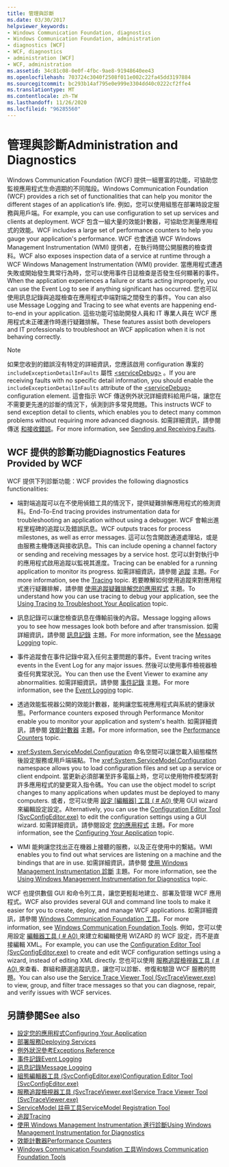 ```yaml
---
title: 管理與診斷
ms.date: 03/30/2017
helpviewer_keywords:
- Windows Communication Foundation, diagnostics
- Windows Communication Foundation, administration
- diagnostics [WCF]
- WCF, diagnostics
- administration [WCF]
- WCF, administration
ms.assetid: 34c81c08-0e0f-4fbc-9ae8-91948640ee43
ms.openlocfilehash: 703724c3040f2508f011e002c22fa45dd3197884
ms.sourcegitcommit: bc293b14af795e0e999e3304dd40c0222cf2ffe4
ms.translationtype: MT
ms.contentlocale: zh-TW
ms.lasthandoff: 11/26/2020
ms.locfileid: "96285560"
---
```

# <a name="administration-and-diagnostics"></a><span data-ttu-id="5823f-102">管理與診斷</span><span class="sxs-lookup"><span data-stu-id="5823f-102">Administration and Diagnostics</span></span>

<span data-ttu-id="5823f-103">Windows Communication Foundation (WCF) 提供一組豐富的功能，可協助您監視應用程式生命週期的不同階段。</span><span class="sxs-lookup"><span data-stu-id="5823f-103">Windows Communication Foundation (WCF) provides a rich set of functionalities that can help you monitor the different stages of an application’s life.</span></span> <span data-ttu-id="5823f-104">例如，您可以使用組態在部署時設定服務與用戶端。</span><span class="sxs-lookup"><span data-stu-id="5823f-104">For example, you can use configuration to set up services and clients at deployment.</span></span> <span data-ttu-id="5823f-105">WCF 包含一組大量的效能計數器，可協助您測量應用程式的效能。</span><span class="sxs-lookup"><span data-stu-id="5823f-105">WCF includes a large set of performance counters to help you gauge your application's performance.</span></span> <span data-ttu-id="5823f-106">WCF 也會透過 WCF Windows Management Instrumentation (WMI) 提供者，在執行時間公開服務的檢查資料。</span><span class="sxs-lookup"><span data-stu-id="5823f-106">WCF also exposes inspection data of a service at runtime through a WCF Windows Management Instrumentation (WMI) provider.</span></span> <span data-ttu-id="5823f-107">當應用程式遭遇失敗或開始發生異常行為時，您可以使用事件日誌檢查是否發生任何顯著的事件。</span><span class="sxs-lookup"><span data-stu-id="5823f-107">When the application experiences a failure or starts acting improperly, you can use the Event Log to see if anything significant has occurred.</span></span> <span data-ttu-id="5823f-108">您也可以使用訊息記錄與追蹤檢查在應用程式中端對端之間發生的事件。</span><span class="sxs-lookup"><span data-stu-id="5823f-108">You can also use Message Logging and Tracing to see what events are happening end-to-end in your application.</span></span> <span data-ttu-id="5823f-109">這些功能可協助開發人員和 IT 專業人員在 WCF 應用程式未正確運作時進行疑難排解。</span><span class="sxs-lookup"><span data-stu-id="5823f-109">These features assist both developers and IT professionals to troubleshoot an WCF application when it is not behaving correctly.</span></span>  
  
> [!NOTE]
> <span data-ttu-id="5823f-110">如果您收到的錯誤沒有特定的詳細資訊，您應該啟用 configuration 專案的 `includeExceptionDetailInFaults` 屬性 [\<serviceDebug>](../../configure-apps/file-schema/wcf/servicedebug.md) 。</span><span class="sxs-lookup"><span data-stu-id="5823f-110">If you are receiving faults with no specific detail information, you should enable the `includeExceptionDetailInFaults` attribute of the [\<serviceDebug>](../../configure-apps/file-schema/wcf/servicedebug.md) configuration element.</span></span> <span data-ttu-id="5823f-111">這會指示 WCF 傳送例外狀況詳細資料給用戶端，讓您在不需要更先進的診斷的情況下，偵測到許多常見問題。</span><span class="sxs-lookup"><span data-stu-id="5823f-111">This instructs WCF to send exception detail to clients, which enables you to detect many common problems without requiring more advanced diagnosis.</span></span> <span data-ttu-id="5823f-112">如需詳細資訊，請參閱傳送 [和接收錯誤](../sending-and-receiving-faults.md)。</span><span class="sxs-lookup"><span data-stu-id="5823f-112">For more information, see [Sending and Receiving Faults](../sending-and-receiving-faults.md).</span></span>  
  
## <a name="diagnostics-features-provided-by-wcf"></a><span data-ttu-id="5823f-113">WCF 提供的診斷功能</span><span class="sxs-lookup"><span data-stu-id="5823f-113">Diagnostics Features Provided by WCF</span></span>  

 <span data-ttu-id="5823f-114">WCF 提供下列診斷功能：</span><span class="sxs-lookup"><span data-stu-id="5823f-114">WCF provides the following diagnostics functionalities:</span></span>  
  
- <span data-ttu-id="5823f-115">端對端追蹤可以在不使用偵錯工具的情況下，提供疑難排解應用程式的檢測資料。</span><span class="sxs-lookup"><span data-stu-id="5823f-115">End-To-End tracing provides instrumentation data for troubleshooting an application without using a debugger.</span></span> <span data-ttu-id="5823f-116">WCF 會輸出進程里程碑的追蹤以及錯誤訊息。</span><span class="sxs-lookup"><span data-stu-id="5823f-116">WCF outputs traces for process milestones, as well as error messages.</span></span> <span data-ttu-id="5823f-117">這可以包含開啟通道處理站，或是由服務主機傳送與接收訊息。</span><span class="sxs-lookup"><span data-stu-id="5823f-117">This can include opening a channel factory or sending and receiving messages by a service host.</span></span> <span data-ttu-id="5823f-118">您可以針對執行中的應用程式啟用追蹤以監視其進度。</span><span class="sxs-lookup"><span data-stu-id="5823f-118">Tracing can be enabled for a running application to monitor its progress.</span></span> <span data-ttu-id="5823f-119">如需詳細資訊，請參閱 [追蹤](./tracing/index.md) 主題。</span><span class="sxs-lookup"><span data-stu-id="5823f-119">For more information, see the [Tracing](./tracing/index.md) topic.</span></span> <span data-ttu-id="5823f-120">若要瞭解如何使用追蹤來對應用程式進行疑難排解，請參閱 [使用追蹤疑難排解您的應用程式](./tracing/using-tracing-to-troubleshoot-your-application.md) 主題。</span><span class="sxs-lookup"><span data-stu-id="5823f-120">To understand how you can use tracing to debug your application, see the [Using Tracing to Troubleshoot Your Application](./tracing/using-tracing-to-troubleshoot-your-application.md) topic.</span></span>  
  
- <span data-ttu-id="5823f-121">訊息記錄可以讓您檢查訊息在傳輸前後的內容。</span><span class="sxs-lookup"><span data-stu-id="5823f-121">Message logging allows you to see how messages look both before and after transmission.</span></span> <span data-ttu-id="5823f-122">如需詳細資訊，請參閱 [訊息記錄](message-logging.md) 主題。</span><span class="sxs-lookup"><span data-stu-id="5823f-122">For more information, see the [Message Logging](message-logging.md) topic.</span></span>  
  
- <span data-ttu-id="5823f-123">事件追蹤會在事件記錄中寫入任何主要問題的事件。</span><span class="sxs-lookup"><span data-stu-id="5823f-123">Event tracing writes events in the Event Log for any major issues.</span></span> <span data-ttu-id="5823f-124">然後可以使用事件檢視器檢查任何異常狀況。</span><span class="sxs-lookup"><span data-stu-id="5823f-124">You can then use the Event Viewer to examine any abnormalities.</span></span> <span data-ttu-id="5823f-125">如需詳細資訊，請參閱 [事件記錄](./event-logging/index.md) 主題。</span><span class="sxs-lookup"><span data-stu-id="5823f-125">For more information, see the [Event Logging](./event-logging/index.md) topic.</span></span>  
  
- <span data-ttu-id="5823f-126">透過效能監視器公開的效能計數器，能夠讓您監視應用程式與系統的健康狀態。</span><span class="sxs-lookup"><span data-stu-id="5823f-126">Performance counters exposed through Performance Monitor enable you to monitor your application and system's health.</span></span> <span data-ttu-id="5823f-127">如需詳細資訊，請參閱 [效能計數器](./performance-counters/index.md) 主題。</span><span class="sxs-lookup"><span data-stu-id="5823f-127">For more information, see the [Performance Counters](./performance-counters/index.md) topic.</span></span>  
  
- <span data-ttu-id="5823f-128"><xref:System.ServiceModel.Configuration> 命名空間可以讓您載入組態檔然後設定服務或用戶端端點。</span><span class="sxs-lookup"><span data-stu-id="5823f-128">The <xref:System.ServiceModel.Configuration> namespace allows you to load configuration files and set up a service or client endpoint.</span></span> <span data-ttu-id="5823f-129">當更新必須部署至許多電腦上時，您可以使用物件模型將對許多應用程式的變更寫入指令碼。</span><span class="sxs-lookup"><span data-stu-id="5823f-129">You can use the object model to script changes to many applications when updates must be deployed to many computers.</span></span> <span data-ttu-id="5823f-130">或者，您可以使用 [設定 [編輯器] 工具 ( # A0) ](../configuration-editor-tool-svcconfigeditor-exe.md) 使用 GUI wizard 來編輯設定設定。</span><span class="sxs-lookup"><span data-stu-id="5823f-130">Alternatively, you can use the [Configuration Editor Tool (SvcConfigEditor.exe)](../configuration-editor-tool-svcconfigeditor-exe.md) to edit the configuration settings using a GUI wizard.</span></span> <span data-ttu-id="5823f-131">如需詳細資訊，請參閱設定 [您的應用程式](configuring-your-application.md) 主題。</span><span class="sxs-lookup"><span data-stu-id="5823f-131">For more information, see the [Configuring Your Application](configuring-your-application.md) topic.</span></span>  
  
- <span data-ttu-id="5823f-132">WMI 能夠讓您找出正在機器上接聽的服務，以及正在使用中的繫結。</span><span class="sxs-lookup"><span data-stu-id="5823f-132">WMI enables you to find out what services are listening on a machine and the bindings that are in use.</span></span> <span data-ttu-id="5823f-133">如需詳細資訊，請參閱 [使用 Windows Management Instrumentation 診斷](./wmi/index.md) 主題。</span><span class="sxs-lookup"><span data-stu-id="5823f-133">For more information, see the [Using Windows Management Instrumentation for Diagnostics](./wmi/index.md) topic.</span></span>  
  
 <span data-ttu-id="5823f-134">WCF 也提供數個 GUI 和命令列工具，讓您更輕鬆地建立、部署及管理 WCF 應用程式。</span><span class="sxs-lookup"><span data-stu-id="5823f-134">WCF also provides several GUI and command line tools to make it easier for you to create, deploy, and manage WCF applications.</span></span> <span data-ttu-id="5823f-135">如需詳細資訊，請參閱 [Windows Communication Foundation 工具](../tools.md)。</span><span class="sxs-lookup"><span data-stu-id="5823f-135">For more information, see [Windows Communication Foundation Tools](../tools.md).</span></span> <span data-ttu-id="5823f-136">例如，您可以使用設定 [編輯器工具 ( # A0) ](../configuration-editor-tool-svcconfigeditor-exe.md) 來建立和編輯使用 WIZARD 的 WCF 設定，而不是直接編輯 XML。</span><span class="sxs-lookup"><span data-stu-id="5823f-136">For example, you can use the [Configuration Editor Tool (SvcConfigEditor.exe)](../configuration-editor-tool-svcconfigeditor-exe.md) to create and edit WCF configuration settings using a wizard, instead of editing XML directly.</span></span> <span data-ttu-id="5823f-137">您也可以使用 [服務追蹤檢視器工具 ( # A0) ](../service-trace-viewer-tool-svctraceviewer-exe.md) 來查看、群組和篩選追蹤訊息，讓您可以診斷、修復和驗證 WCF 服務的問題。</span><span class="sxs-lookup"><span data-stu-id="5823f-137">You can also use the [Service Trace Viewer Tool (SvcTraceViewer.exe)](../service-trace-viewer-tool-svctraceviewer-exe.md) to view, group, and filter trace messages so that you can diagnose, repair, and verify issues with WCF services.</span></span>  
  
## <a name="see-also"></a><span data-ttu-id="5823f-138">另請參閱</span><span class="sxs-lookup"><span data-stu-id="5823f-138">See also</span></span>

- [<span data-ttu-id="5823f-139">設定您的應用程式</span><span class="sxs-lookup"><span data-stu-id="5823f-139">Configuring Your Application</span></span>](configuring-your-application.md)
- [<span data-ttu-id="5823f-140">部署服務</span><span class="sxs-lookup"><span data-stu-id="5823f-140">Deploying Services</span></span>](deploying-services.md)
- [<span data-ttu-id="5823f-141">例外狀況參考</span><span class="sxs-lookup"><span data-stu-id="5823f-141">Exceptions Reference</span></span>](./exceptions-reference/index.md)
- [<span data-ttu-id="5823f-142">事件記錄</span><span class="sxs-lookup"><span data-stu-id="5823f-142">Event Logging</span></span>](./event-logging/index.md)
- [<span data-ttu-id="5823f-143">訊息記錄</span><span class="sxs-lookup"><span data-stu-id="5823f-143">Message Logging</span></span>](message-logging.md)
- [<span data-ttu-id="5823f-144">組態編輯器工具 (SvcConfigEditor.exe)</span><span class="sxs-lookup"><span data-stu-id="5823f-144">Configuration Editor Tool (SvcConfigEditor.exe)</span></span>](../configuration-editor-tool-svcconfigeditor-exe.md)
- [<span data-ttu-id="5823f-145">服務追蹤檢視器工具 (SvcTraceViewer.exe)</span><span class="sxs-lookup"><span data-stu-id="5823f-145">Service Trace Viewer Tool (SvcTraceViewer.exe)</span></span>](../service-trace-viewer-tool-svctraceviewer-exe.md)
- [<span data-ttu-id="5823f-146">ServiceModel 註冊工具</span><span class="sxs-lookup"><span data-stu-id="5823f-146">ServiceModel Registration Tool</span></span>](servicemodel-registration-tool.md)
- [<span data-ttu-id="5823f-147">追蹤</span><span class="sxs-lookup"><span data-stu-id="5823f-147">Tracing</span></span>](./tracing/index.md)
- [<span data-ttu-id="5823f-148">使用 Windows Management Instrumentation 進行診斷</span><span class="sxs-lookup"><span data-stu-id="5823f-148">Using Windows Management Instrumentation for Diagnostics</span></span>](./wmi/index.md)
- [<span data-ttu-id="5823f-149">效能計數器</span><span class="sxs-lookup"><span data-stu-id="5823f-149">Performance Counters</span></span>](./performance-counters/index.md)
- [<span data-ttu-id="5823f-150">Windows Communication Foundation 工具</span><span class="sxs-lookup"><span data-stu-id="5823f-150">Windows Communication Foundation Tools</span></span>](../tools.md)
